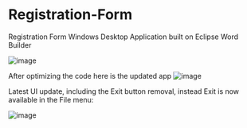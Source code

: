 # Registration-Form
Registration Form Windows Desktop Application built on Eclipse Word Builder

![image](https://user-images.githubusercontent.com/24220136/223286360-5916ce24-01d2-40db-91aa-00d531938f6c.png)

After optimizing the code here is the updated app
![image](https://user-images.githubusercontent.com/24220136/223347329-ac4e3a2a-facb-4ec7-b7e3-305856d32057.png)

Latest UI update, including the Exit button removal, instead Exit is now available in the File menu:

![image](https://user-images.githubusercontent.com/24220136/225279921-3dbe88d3-5fed-48e2-864f-ea27115b570e.png)

